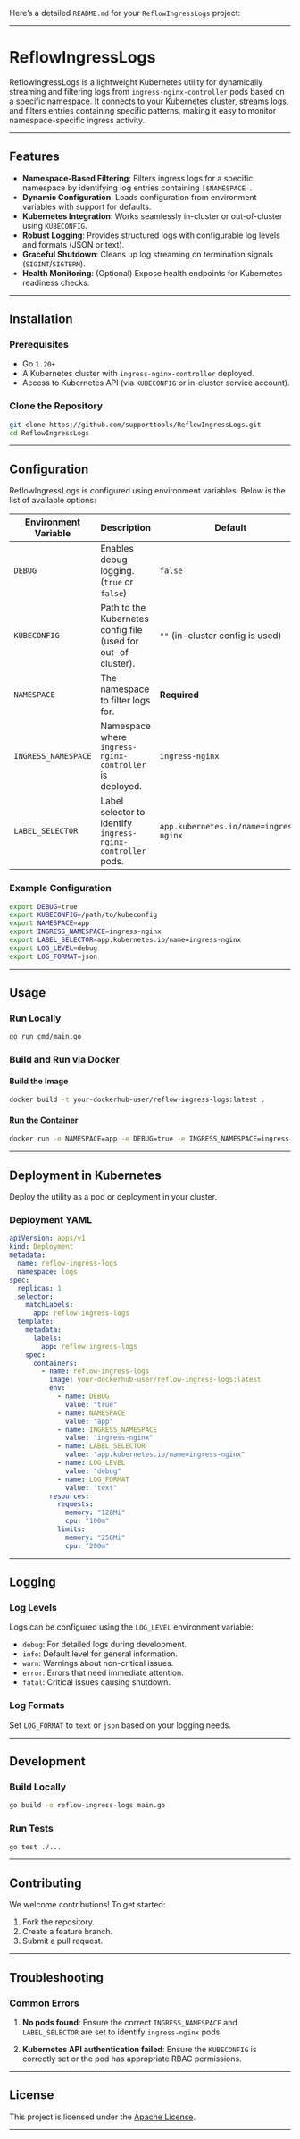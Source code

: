 Here’s a detailed `README.md` for your `ReflowIngressLogs` project:

---

# ReflowIngressLogs

ReflowIngressLogs is a lightweight Kubernetes utility for dynamically streaming and filtering logs from `ingress-nginx-controller` pods based on a specific namespace. It connects to your Kubernetes cluster, streams logs, and filters entries containing specific patterns, making it easy to monitor namespace-specific ingress activity.

---

## Features

- **Namespace-Based Filtering**: Filters ingress logs for a specific namespace by identifying log entries containing `[$NAMESPACE-`.
- **Dynamic Configuration**: Loads configuration from environment variables with support for defaults.
- **Kubernetes Integration**: Works seamlessly in-cluster or out-of-cluster using `KUBECONFIG`.
- **Robust Logging**: Provides structured logs with configurable log levels and formats (JSON or text).
- **Graceful Shutdown**: Cleans up log streaming on termination signals (`SIGINT`/`SIGTERM`).
- **Health Monitoring**: (Optional) Expose health endpoints for Kubernetes readiness checks.

---

## Installation

### Prerequisites

- Go `1.20+`
- A Kubernetes cluster with `ingress-nginx-controller` deployed.
- Access to Kubernetes API (via `KUBECONFIG` or in-cluster service account).

### Clone the Repository

```bash
git clone https://github.com/supporttools/ReflowIngressLogs.git
cd ReflowIngressLogs
```

---

## Configuration

ReflowIngressLogs is configured using environment variables. Below is the list of available options:

| Environment Variable        | Description                                                      | Default                                |
|-----------------------------|------------------------------------------------------------------|----------------------------------------|
| `DEBUG`                     | Enables debug logging. (`true` or `false`)                      | `false`                                |
| `KUBECONFIG`                | Path to the Kubernetes config file (used for out-of-cluster).   | `""` (in-cluster config is used)       |
| `NAMESPACE`                 | The namespace to filter logs for.                              | **Required**                          |
| `INGRESS_NAMESPACE`         | Namespace where `ingress-nginx-controller` is deployed.         | `ingress-nginx`                        |
| `LABEL_SELECTOR`            | Label selector to identify `ingress-nginx-controller` pods.    | `app.kubernetes.io/name=ingress-nginx` |

### Example Configuration

```bash
export DEBUG=true
export KUBECONFIG=/path/to/kubeconfig
export NAMESPACE=app
export INGRESS_NAMESPACE=ingress-nginx
export LABEL_SELECTOR=app.kubernetes.io/name=ingress-nginx
export LOG_LEVEL=debug
export LOG_FORMAT=json
```

---

## Usage

### Run Locally

```bash
go run cmd/main.go
```

### Build and Run via Docker

#### Build the Image

```bash
docker build -t your-dockerhub-user/reflow-ingress-logs:latest .
```

#### Run the Container

```bash
docker run -e NAMESPACE=app -e DEBUG=true -e INGRESS_NAMESPACE=ingress-nginx your-dockerhub-user/reflow-ingress-logs:latest
```

---

## Deployment in Kubernetes

Deploy the utility as a pod or deployment in your cluster.

### Deployment YAML

```yaml
apiVersion: apps/v1
kind: Deployment
metadata:
  name: reflow-ingress-logs
  namespace: logs
spec:
  replicas: 1
  selector:
    matchLabels:
      app: reflow-ingress-logs
  template:
    metadata:
      labels:
        app: reflow-ingress-logs
    spec:
      containers:
        - name: reflow-ingress-logs
          image: your-dockerhub-user/reflow-ingress-logs:latest
          env:
            - name: DEBUG
              value: "true"
            - name: NAMESPACE
              value: "app"
            - name: INGRESS_NAMESPACE
              value: "ingress-nginx"
            - name: LABEL_SELECTOR
              value: "app.kubernetes.io/name=ingress-nginx"
            - name: LOG_LEVEL
              value: "debug"
            - name: LOG_FORMAT
              value: "text"
          resources:
            requests:
              memory: "128Mi"
              cpu: "100m"
            limits:
              memory: "256Mi"
              cpu: "200m"
```

---

## Logging

### Log Levels

Logs can be configured using the `LOG_LEVEL` environment variable:

- `debug`: For detailed logs during development.
- `info`: Default level for general information.
- `warn`: Warnings about non-critical issues.
- `error`: Errors that need immediate attention.
- `fatal`: Critical issues causing shutdown.

### Log Formats

Set `LOG_FORMAT` to `text` or `json` based on your logging needs.

---

## Development

### Build Locally

```bash
go build -o reflow-ingress-logs main.go
```

### Run Tests

```bash
go test ./...
```

---

## Contributing

We welcome contributions! To get started:

1. Fork the repository.
2. Create a feature branch.
3. Submit a pull request.

---

## Troubleshooting

### Common Errors

1. **No pods found**:
   Ensure the correct `INGRESS_NAMESPACE` and `LABEL_SELECTOR` are set to identify `ingress-nginx` pods.

2. **Kubernetes API authentication failed**:
   Ensure the `KUBECONFIG` is correctly set or the pod has appropriate RBAC permissions.

---

## License

This project is licensed under the [Apache License](LICENSE).

---